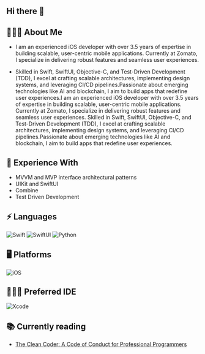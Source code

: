 ## Hi there 👋

<!--
**svaibhav807/svaibhav807** is a ✨ _special_ ✨ repository because its `README.md` (this file) appears on your GitHub profile.

Here are some ideas to get you started:

- 🔭 I’m currently working on ...
- 🌱 I’m currently learning ...
- 👯 I’m looking to collaborate on ...
- 🤔 I’m looking for help with ...
- 💬 Ask me about ...
- 📫 How to reach me: ...
- 😄 Pronouns: ...
- ⚡ Fun fact: ...
-->


## 🙋🏻‍♂️ About Me
* I am an experienced iOS developer with over 3.5 years of expertise in building scalable, user-centric mobile applications. Currently at Zomato, I specialize in delivering robust features and seamless user experiences. 

* Skilled in Swift, SwiftUI, Objective-C, and Test-Driven Development (TDD), I excel at crafting scalable architectures, implementing design systems, and leveraging CI/CD pipelines.Passionate about emerging technologies like AI and blockchain, I aim to build apps that redefine user experiences.I am an experienced iOS developer with over 3.5 years of expertise in building scalable, user-centric mobile applications. Currently at Zomato, I specialize in delivering robust features and seamless user experiences. Skilled in Swift, SwiftUI, Objective-C, and Test-Driven Development (TDD), I excel at crafting scalable architectures, implementing design systems, and leveraging CI/CD pipelines.Passionate about emerging technologies like AI and blockchain, I aim to build apps that redefine user experiences.


## 🧠 Experience With
* MVVM and MVP interface architectural patterns
* UIKit and SwiftUI
* Combine 
* Test Driven Development

## ⚡ Languages 
![Swift](https://img.shields.io/badge/swift-F54A2A?style=for-the-badge&logo=swift&logoColor=white) ![SwiftUI](https://img.shields.io/badge/swiftui-H54A4A?style=for-the-badge&logo=swift&logoColor=white) ![Python](https://img.shields.io/badge/python-3670A0?style=for-the-badge&logo=python&logoColor=ffdd54) 

##  🖥️ Platforms
![iOS](https://img.shields.io/badge/iOS-000000?style=for-the-badge&logo=ios&logoColor=white)

## 👩🏽‍💻 Preferred IDE
![Xcode](https://img.shields.io/badge/Xcode-007ACC?style=for-the-badge&logo=Xcode&logoColor=white)


## 📚 Currently reading
* [The Clean Coder: A Code of Conduct for Professional Programmers](https://www.goodreads.com/book/show/10284614-the-clean-coder)

